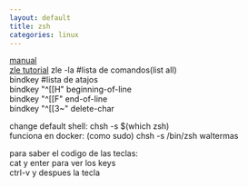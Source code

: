 ```yaml
---
layout: default
title: zsh
categories: linux
---
```

[manual](https://zsh.sourceforge.io/Guide/zshguide04.html)  
[zle tutorial](https://www.youtube.com/watch?v=R8-y9l0Fgyg) 
zle -la #lista de comandos(list all)  
bindkey #lista de atajos  
bindkey  "^[[H"   beginning-of-line  
bindkey  "^[[F"   end-of-line  
bindkey  "^[[3~"  delete-char  

change default shell: chsh -s $(which zsh)  
funciona en docker: (como sudo) chsh -s /bin/zsh waltermas  

para saber el codigo de las teclas:  
cat y enter para ver los keys  
ctrl-v y despues la tecla  

